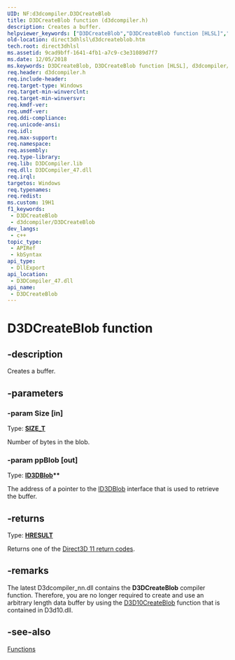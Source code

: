 ```yaml
---
UID: NF:d3dcompiler.D3DCreateBlob
title: D3DCreateBlob function (d3dcompiler.h)
description: Creates a buffer.
helpviewer_keywords: ["D3DCreateBlob","D3DCreateBlob function [HLSL]","d3dcompiler/D3DCreateBlob","direct3dhlsl.d3dcreateblob"]
old-location: direct3dhlsl\d3dcreateblob.htm
tech.root: direct3dhlsl
ms.assetid: 9cad9bff-1641-4fb1-a7c9-c3e31089d7f7
ms.date: 12/05/2018
ms.keywords: D3DCreateBlob, D3DCreateBlob function [HLSL], d3dcompiler/D3DCreateBlob, direct3dhlsl.d3dcreateblob
req.header: d3dcompiler.h
req.include-header: 
req.target-type: Windows
req.target-min-winverclnt: 
req.target-min-winversvr: 
req.kmdf-ver: 
req.umdf-ver: 
req.ddi-compliance: 
req.unicode-ansi: 
req.idl: 
req.max-support: 
req.namespace: 
req.assembly: 
req.type-library: 
req.lib: D3DCompiler.lib
req.dll: D3DCompiler_47.dll
req.irql: 
targetos: Windows
req.typenames: 
req.redist: 
ms.custom: 19H1
f1_keywords:
 - D3DCreateBlob
 - d3dcompiler/D3DCreateBlob
dev_langs:
 - c++
topic_type:
 - APIRef
 - kbSyntax
api_type:
 - DllExport
api_location:
 - D3DCompiler_47.dll
api_name:
 - D3DCreateBlob
---
```


# D3DCreateBlob function


## -description

Creates a buffer.

## -parameters

### -param Size [in]

Type: <b><a href="https://docs.microsoft.com/windows/desktop/WinProg/windows-data-types">SIZE_T</a></b>

Number of bytes in the blob.

### -param ppBlob [out]

Type: <b><a href="https://docs.microsoft.com/previous-versions/windows/desktop/legacy/ff728743(v=vs.85)">ID3DBlob</a>**</b>

The address of a pointer to the <a href="https://docs.microsoft.com/previous-versions/windows/desktop/legacy/ff728743(v=vs.85)">ID3DBlob</a> interface that is used to retrieve the buffer.

## -returns

Type: <b><a href="https://docs.microsoft.com/windows/desktop/WinProg/windows-data-types">HRESULT</a></b>

Returns one of the <a href="https://docs.microsoft.com/windows/desktop/direct3d11/d3d11-graphics-reference-returnvalues">Direct3D 11 return codes</a>.

## -remarks

The latest D3dcompiler_nn.dll contains the <b>D3DCreateBlob</b> compiler function. Therefore, you are no longer required to create and use an arbitrary length data buffer by using the  <a href="https://docs.microsoft.com/windows/desktop/api/d3d10misc/nf-d3d10misc-d3d10createblob">D3D10CreateBlob</a> function that is contained in D3d10.dll.

## -see-also

<a href="https://docs.microsoft.com/windows/desktop/direct3dhlsl/dx-graphics-d3dcompiler-reference-functions">Functions</a>

